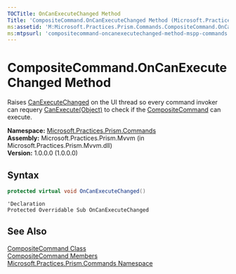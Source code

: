 ```yaml
---
TOCTitle: OnCanExecuteChanged Method
Title: 'CompositeCommand.OnCanExecuteChanged Method (Microsoft.Practices.Prism.Commands)'
ms:assetid: 'M:Microsoft.Practices.Prism.Commands.CompositeCommand.OnCanExecuteChanged'
ms:mtpsurl: 'compositecommand-oncanexecutechanged-method-mspp-commands.md'
---
```


# CompositeCommand.OnCanExecuteChanged Method

Raises [CanExecuteChanged](http://msdn.microsoft.com/en-us/library/ms523106) on the UI thread so every command invoker can requery [CanExecute(Object)](http://msdn.microsoft.com/en-us/library/ms604093) to check if the [CompositeCommand](/patterns-practices/reference/compositecommand-class-mspp-commands) can execute.

**Namespace:** [Microsoft.Practices.Prism.Commands](/patterns-practices/reference/mspp-commands-namespace)  
**Assembly:** Microsoft.Practices.Prism.Mvvm (in Microsoft.Practices.Prism.Mvvm.dll)  
**Version:** 1.0.0.0 (1.0.0.0)

## Syntax

```C#
protected virtual void OnCanExecuteChanged()
```
```VB
'Declaration
Protected Overridable Sub OnCanExecuteChanged
```

## See Also

[CompositeCommand Class](/patterns-practices/reference/compositecommand-class-mspp-commands)  
[CompositeCommand Members](/patterns-practices/reference/compositecommand-members-mspp-commands)  
[Microsoft.Practices.Prism.Commands Namespace](/patterns-practices/reference/mspp-commands-namespace)  